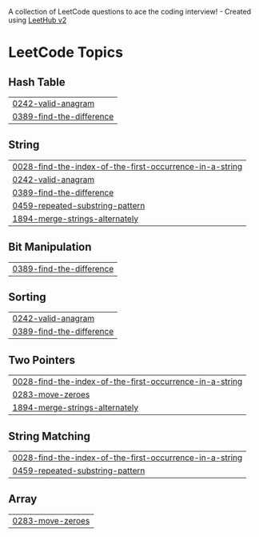 A collection of LeetCode questions to ace the coding interview! - Created using [LeetHub v2](https://github.com/arunbhardwaj/LeetHub-2.0)
<!---LeetCode Topics Start-->
# LeetCode Topics
## Hash Table
|  |
| ------- |
| [0242-valid-anagram](https://github.com/saira-arif364/Leetcode-Problems/tree/master/0242-valid-anagram) |
| [0389-find-the-difference](https://github.com/saira-arif364/Leetcode-Problems/tree/master/0389-find-the-difference) |
## String
|  |
| ------- |
| [0028-find-the-index-of-the-first-occurrence-in-a-string](https://github.com/saira-arif364/Leetcode-Problems/tree/master/0028-find-the-index-of-the-first-occurrence-in-a-string) |
| [0242-valid-anagram](https://github.com/saira-arif364/Leetcode-Problems/tree/master/0242-valid-anagram) |
| [0389-find-the-difference](https://github.com/saira-arif364/Leetcode-Problems/tree/master/0389-find-the-difference) |
| [0459-repeated-substring-pattern](https://github.com/saira-arif364/Leetcode-Problems/tree/master/0459-repeated-substring-pattern) |
| [1894-merge-strings-alternately](https://github.com/saira-arif364/Leetcode-Problems/tree/master/1894-merge-strings-alternately) |
## Bit Manipulation
|  |
| ------- |
| [0389-find-the-difference](https://github.com/saira-arif364/Leetcode-Problems/tree/master/0389-find-the-difference) |
## Sorting
|  |
| ------- |
| [0242-valid-anagram](https://github.com/saira-arif364/Leetcode-Problems/tree/master/0242-valid-anagram) |
| [0389-find-the-difference](https://github.com/saira-arif364/Leetcode-Problems/tree/master/0389-find-the-difference) |
## Two Pointers
|  |
| ------- |
| [0028-find-the-index-of-the-first-occurrence-in-a-string](https://github.com/saira-arif364/Leetcode-Problems/tree/master/0028-find-the-index-of-the-first-occurrence-in-a-string) |
| [0283-move-zeroes](https://github.com/saira-arif364/Leetcode-Problems/tree/master/0283-move-zeroes) |
| [1894-merge-strings-alternately](https://github.com/saira-arif364/Leetcode-Problems/tree/master/1894-merge-strings-alternately) |
## String Matching
|  |
| ------- |
| [0028-find-the-index-of-the-first-occurrence-in-a-string](https://github.com/saira-arif364/Leetcode-Problems/tree/master/0028-find-the-index-of-the-first-occurrence-in-a-string) |
| [0459-repeated-substring-pattern](https://github.com/saira-arif364/Leetcode-Problems/tree/master/0459-repeated-substring-pattern) |
## Array
|  |
| ------- |
| [0283-move-zeroes](https://github.com/saira-arif364/Leetcode-Problems/tree/master/0283-move-zeroes) |
<!---LeetCode Topics End-->